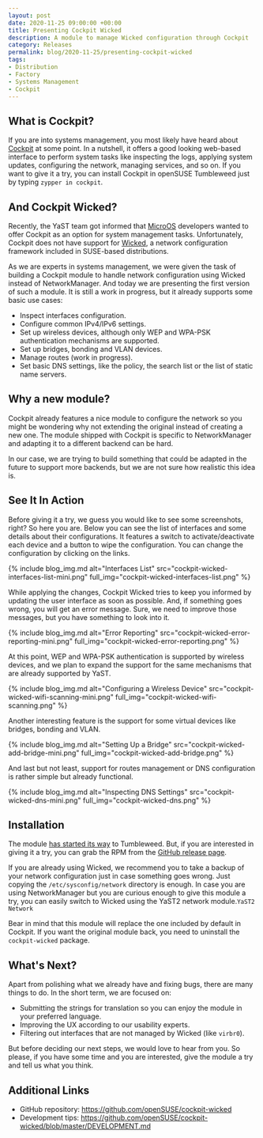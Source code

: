 ```yaml
---
layout: post
date: 2020-11-25 09:00:00 +00:00
title: Presenting Cockpit Wicked
description: A module to manage Wicked configuration through Cockpit
category: Releases
permalink: blog/2020-11-25/presenting-cockpit-wicked
tags:
- Distribution
- Factory
- Systems Management
- Cockpit
---
```


## What is Cockpit?

If you are into systems management, you most likely have heard about
[Cockpit](https://cockpit-project.org/) at some point. In a nutshell, it offers a good looking
web-based interface to perform system tasks like inspecting the logs, applying system updates,
configuring the network, managing services, and so on. If you want to give it a try, you can install
Cockpit in openSUSE Tumbleweed just by typing `zypper in cockpit`.

## And Cockpit Wicked?

Recently, the YaST team got informed that [MicroOS](https://microos.opensuse.org/) developers wanted
to offer Cockpit as an option for system management tasks. Unfortunately, Cockpit does not have
support for [Wicked](https://en.opensuse.org/Portal:Wicked), a network configuration framework
included in SUSE-based distributions.

As we are experts in systems management, we were given the task of building a Cockpit module to
handle network configuration using Wicked instead of NetworkManager. And today we are presenting the
first version of such a module. It is still a work in progress, but it already supports some basic
use cases:

* Inspect interfaces configuration.
* Configure common IPv4/IPv6 settings.
* Set up wireless devices, although only WEP and WPA-PSK authentication mechanisms are supported.
* Set up bridges, bonding and VLAN devices.
* Manage routes (work in progress).
* Set basic DNS settings, like the policy, the search list or the list of static name servers.

## Why a new module?

Cockpit already features a nice module to configure the network so you might be wondering why
not extending the original instead of creating a new one. The module shipped with Cockpit 
is specific to NetworkManager and adapting it to a different backend can be hard.

In our case, we are trying to build something that could be adapted in the future to support more
backends, but we are not sure how realistic this idea is.

## See It In Action

Before giving it a try, we guess you would like to see some screenshots, right? So here you are.
Below you can see the list of interfaces and some details about their configurations. It features a
switch to activate/deactivate each device and a button to wipe the configuration. You can change the
configuration by clicking on the links.

{% include blog_img.md alt="Interfaces List"
src="cockpit-wicked-interfaces-list-mini.png" full_img="cockpit-wicked-interfaces-list.png" %}

While applying the changes, Cockpit Wicked tries to keep you informed by updating the user interface
as soon as possible. And, if something goes wrong, you will get an error message. Sure, we need to
improve those messages, but you have something to look into it.

{% include blog_img.md alt="Error Reporting"
src="cockpit-wicked-error-reporting-mini.png" full_img="cockpit-wicked-error-reporting.png" %}

At this point, WEP and WPA-PSK authentication is supported by wireless devices, and we plan to
expand the support for the same mechanisms that are already supported by YaST.

{% include blog_img.md alt="Configuring a Wireless Device"
src="cockpit-wicked-wifi-scanning-mini.png" full_img="cockpit-wicked-wifi-scanning.png" %}

Another interesting feature is the support for some virtual devices like bridges, bonding and VLAN.

{% include blog_img.md alt="Setting Up a Bridge"
src="cockpit-wicked-add-bridge-mini.png" full_img="cockpit-wicked-add-bridge.png" %}

And last but not least, support for routes management or DNS configuration is rather simple but
already functional.

{% include blog_img.md alt="Inspecting DNS Settings"
src="cockpit-wicked-dns-mini.png" full_img="cockpit-wicked-dns.png" %}

## Installation

The module [has started its way](https://build.opensuse.org/request/show/850538) to Tumbleweed. But,
if you are interested in giving it a try, you can grab the RPM from the [GitHub release
page](https://github.com/openSUSE/cockpit-wicked/releases/tag/1).

If you are already using Wicked, we recommend you to take a backup of your network configuration
just in case something goes wrong. Just copying the `/etc/sysconfig/network` directory is enough. In
case you are using NetworkManager but you are curious enough to give this module a try, you can
easily switch to Wicked using the YaST2 network module.`YaST2 Network`

Bear in mind that this module will replace the one included by default in Cockpit. If you want the
original module back, you need to uninstall the `cockpit-wicked` package.

## What's Next?

Apart from polishing what we already have and fixing bugs, there are many things to do. In the short
term, we are focused on:

* Submitting the strings for translation so you can enjoy the module in your preferred language.
* Improving the UX according to our usability experts.
* Filtering out interfaces that are not managed by Wicked (like `virbr0`).

But before deciding our next steps, we would love to hear from you. So please, if you have some time
and you are interested, give the module a try and tell us what you think.

## Additional Links

* GitHub repository: https://github.com/openSUSE/cockpit-wicked
* Development tips: https://github.com/openSUSE/cockpit-wicked/blob/master/DEVELOPMENT.md
